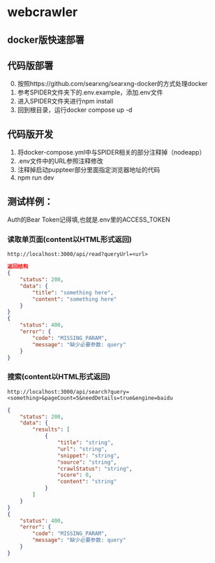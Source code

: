 # webcrawler
## docker版快速部署

## 代码版部署
0. 按照https://github.com/searxng/searxng-docker的方式处理docker
1. 参考SPIDER文件夹下的.env.example，添加.env文件
2. 进入SPIDER文件夹进行npm install
3. 回到根目录，运行docker compose up -d

## 代码版开发
1. 将docker-compose.yml中与SPIDER相关的部分注释掉（nodeapp）
2. .env文件中的URL参照注释修改
3. 注释掉启动puppteer部分里面指定浏览器地址的代码
4. npm run dev


## 测试样例：
Auth的Bear Token记得填,也就是.env里的ACCESS_TOKEN

### 读取单页面(content以HTML形式返回)
```http
http://localhost:3000/api/read?queryUrl=<url>
```

```json
返回结构
{
    "status": 200,
    "data": {
        "title": "something here",
        "content": "something here"
    }
}
{
    "status": 400,
    "error": {
        "code": "MISSING_PARAM",
        "message": "缺少必要参数: query"
    }
}
```

### 搜索(content以HTML形式返回)
```http
http://localhost:3000/api/search?query=<something>&pageCount=5&needDetails=true&engine=baidu
```

```json
{
    "status": 200,
    "data": {
        "results": [
            {
                "title": "string",
                "url": "string",
                "snippet": "string",
                "source": "string",
                "crawlStatus": "string",
                "score": 0,
                "content": "string"
            }
        ]
    }
}
{
    "status": 400,
    "error": {
        "code": "MISSING_PARAM",
        "message": "缺少必要参数: query"
    }
}
```